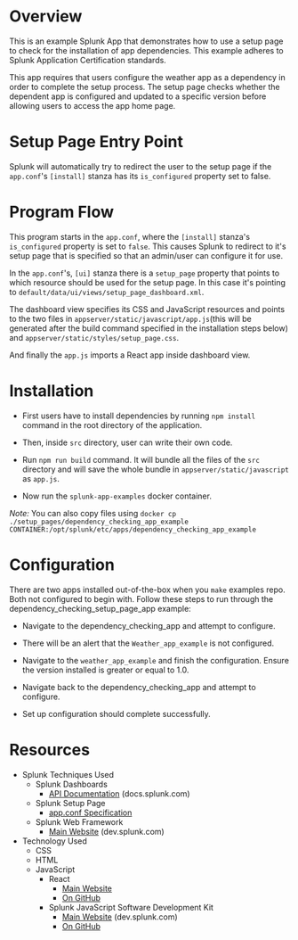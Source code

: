 # Overview

This is an example Splunk App that demonstrates how to use a setup page to check for the installation of app dependencies. This example adheres to Splunk Application Certification standards.

This app requires that users configure the weather app as a dependency in order to complete the setup process. The setup page checks whether the dependent app is configured and updated to a specific version before allowing users to access the app home page.

# Setup Page Entry Point

Splunk will automatically try to redirect the user to the setup page if the `app.conf`'s `[install]` stanza has its `is_configured` property set to false.

# Program Flow

This program starts in the `app.conf`, where the `[install]` stanza's `is_configured` property is set to `false`. This causes Splunk to redirect to it's setup page that is specified so that an admin/user can configure it for use.

In the `app.conf`'s, `[ui]` stanza there is a `setup_page` property that points to which resource should be used for the setup page. In this case it's pointing to `default/data/ui/views/setup_page_dashboard.xml`.

The dashboard view specifies its CSS and JavaScript resources and points to the two files in `appserver/static/javascript/app.js`(this will be generated after the build command specified in the installation steps below) and `appserver/static/styles/setup_page.css`.

And finally the `app.js` imports a React app inside dashboard view.

# Installation
- First users have to install dependencies by running `npm install` command in the root directory of the application.

- Then, inside `src` directory, user can write their own code.

- Run `npm run build` command. It will bundle all the files of the `src` directory and will save the whole bundle in `appserver/static/javascript` as `app.js`.

- Now run the `splunk-app-examples` docker container.

*Note:* You can also copy files using `docker cp ./setup_pages/dependency_checking_app_example CONTAINER:/opt/splunk/etc/apps/dependency_checking_app_example`

# Configuration
There are two apps installed out-of-the-box when you `make` examples repo. Both not configured to begin with. Follow these steps to run through the dependency_checking_setup_page_app example:

- Navigate to the dependency_checking_app and attempt to configure.

- There will be an alert that the `Weather_app_example` is not configured.

- Navigate to the `weather_app_example` and finish the configuration. Ensure the version installed is greater or equal to 1.0.

- Navigate back to the dependency_checking_app and attempt to configure.

- Set up configuration should complete successfully.

# Resources
- Splunk Techniques Used
    - Splunk Dashboards
        - [API Documentation](http://docs.splunk.com/Documentation/SplunkCloud/latest/Viz/PanelreferenceforSimplifiedXML) (docs.splunk.com)
    - Splunk Setup Page
        - [app.conf Specification](http://docs.splunk.com/Documentation/Splunk/6.6.3/admin/Appconf#.5Bui.5D)
    - Splunk Web Framework
        - [Main Website](https://dev.splunk.com/enterprise/docs/developapps/webframework) (dev.splunk.com)
- Technology Used
    - CSS
    - HTML
    - JavaScript
        - React
            - [Main Website](https://reactjs.org/)
            - [On GitHub](https://github.com/facebook/react)
        - Splunk JavaScript Software Development Kit
            - [Main Website](https://dev.splunk.com/enterprise/docs/javascript/sdk-javascript) (dev.splunk.com)
            - [On GitHub](https://github.com/splunk/splunk-sdk-javascript)
